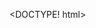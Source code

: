 
<DOCTYPE! html>
<html>
<body>
<script>
var a="Hello"
var name = prompt("Enter a Name ");
alert(a + " " +name)
</script>
</body>
</html>
